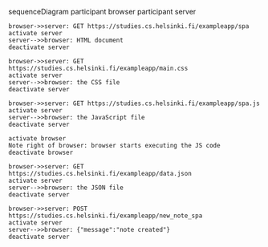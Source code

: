 sequenceDiagram
    participant browser
    participant server

    browser->>server: GET https://studies.cs.helsinki.fi/exampleapp/spa
    activate server
    server-->>browser: HTML document
    deactivate server
    
    browser->>server: GET https://studies.cs.helsinki.fi/exampleapp/main.css
    activate server
    server-->>browser: the CSS file
    deactivate server
    
    browser->>server: GET https://studies.cs.helsinki.fi/exampleapp/spa.js
    activate server
    server-->>browser: the JavaScript file
    deactivate server

    activate browser
    Note right of browser: browser starts executing the JS code
    deactivate browser
    
    browser->>server: GET https://studies.cs.helsinki.fi/exampleapp/data.json
    activate server
    server-->>browser: the JSON file
    deactivate server

    browser->>server: POST https://studies.cs.helsinki.fi/exampleapp/new_note_spa
    activate server
    server-->>browser: {"message":"note created"}
    deactivate server
    
